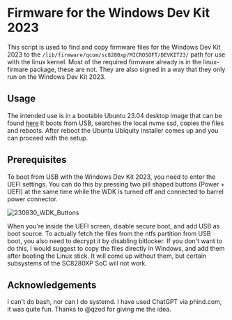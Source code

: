 # Firmware for the Windows Dev Kit 2023

This script is used to find and copy firmware files for the Windows Dev Kit 2023 to the ```/lib/firmware/qcom/sc8280xp/MICROSOFT/DEVKIT23/``` path for use with the linux kernel. Most of the required firmware already is in the linux-firmare package, these are not. They are also signed in a way that they only run on the Windows Dev Kit 2023.

## Usage

The intended use is in a bootable Ubuntu 23.04 desktop image that can be found [here](https://drive.google.com/drive/folders/1sc_CpqOMTJNljfvRyLG-xdwB0yduje_O?usp=sharing) It boots from USB, searches the local nvme ssd, copies the files and reboots. After reboot the Ubuntu Ubiquity installer comes up and you can proceed with the setup.

## Prerequisites

To boot from USB with the Windows Dev Kit 2023, you need to enter the UEFI settings. You can do this by pressing two pill shaped buttons (Power + UEFI) at the same time while the WDK is turned off and connected to barrel power connector.

![230830_WDK_Buttons](https://github.com/jglathe/wdk2023_fw_fetch/assets/33185912/92567102-3d2f-427d-b67c-d12347fc14aa)

When you're inside the UEFI screen, disable secure boot, and add USB as boot source.
To actually fetch the files from the ntfs partition from USB boot, you also need to decrypt it by disabling bitlocker. If you don't want to do this, I would suggest to copy the files directly in Windows, and add them after booting the Linux stick. It will come up without them, but certain subsystems of the SC8280XP SoC will not work. 

## Acknowledgements

I can't do bash, nor can I do systemd. I have used ChatGPT via phind.com, it was quite fun. Thanks to @qzed for giving me the idea. 
